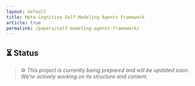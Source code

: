 ```yaml
---
layout: default
title: Meta-Cognitive Self-Modeling Agents Framework
article: true
permalink: /papers/self-modeling-agents-framework/
---
```



## ⏳ Status
> ⚙️ *This project is currently being prepared and will be updated soon. We’re actively working on its structure and content.*
